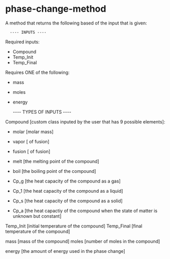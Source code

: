 # phase-change-method
A method that returns the following based of the input that is given:

      ---- INPUTS ---- 

Required inputs:
  - Compound
  - Temp_Init
  - Temp_Final

Requires ONE of the following:
  - mass
  - moles
  - energy


      ---- TYPES OF INPUTS ----

Compound [custom class inputed by the user that has 9 possible elements]: 
  - molar [molar mass]
  
  - vapor [ of fusion]
  - fusion [ of fusion]
  
  - melt [the melting point of the compound]
  - boil [the boiling point of the compound]
  
  - Cp_g [the heat capacity of the compound as a gas]
  - Cp_1 [the heat capacity of the compound as a liquid]
  - Cp_s [the heat capacity of the compound as a solid]
  - Cp_a [the heat capactiy of the compound when the state of matter is unknown but constant]


Temp_Init [initial temperature of the compound]
Temp_Final [final temperature of the compound]

mass [mass of the compound]
moles [number of moles in the compound]

energy [the amount of energy used in the phase change]







